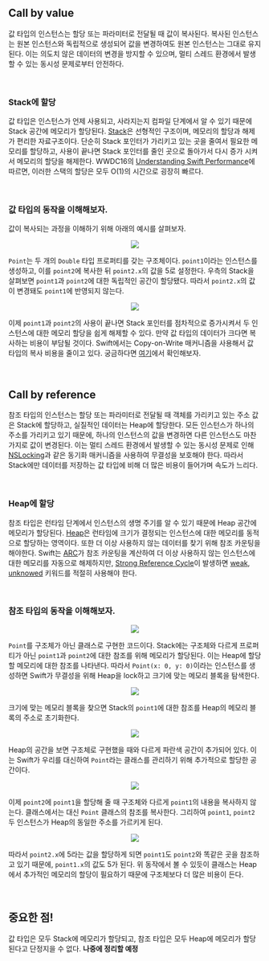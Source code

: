 ## Call by value

값 타입의 인스턴스는 할당 또는 파라미터로 전달될 때 값이 복사된다. 복사된 인스턴스는 원본 인스턴스와 독립적으로 생성되어 값을 변경하여도 원본 인스턴스는 그대로 유지된다. 이는 의도치 않은 데이터의 변경을 방지할 수 있으며, 멀티 스레드 환경에서 발생할 수 있는 동시성 문제로부터 안전하다. 

&nbsp;
### Stack에 할당

값 타입은 인스턴스가 언제 사용되고, 사라지는지 컴파일 단계에서 알 수 있기 때문에 Stack 공간에 메모리가 할당된다. [Stack](../Data%20Structure/stack.md)은 선형적인 구조이며, 메모리의 할당과 해제가 편리한 자료구조이다. 단순히 Stack 포인터가 가리키고 있는 곳을 줄여서 필요한 메모리를 할당하고, 사용이 끝나면 Stack 포인터를 줄인 곳으로 돌아가서 다시 증가 시켜서 메모리의 할당을 해제한다. WWDC16의 [Understanding Swift Performance](https://developer.apple.com/videos/play/wwdc2016/416/)에 따르면, 이러한 스택의 할당은 모두 O(1)의 시간으로 굉장히 빠르다.

&nbsp;
### 값 타입의 동작을 이해해보자.

값이 복사되는 과정을 이해하기 위해 아래의 예시를 살펴보자.

<p align="center">
<img src="https://user-images.githubusercontent.com/61190690/178634540-64f30a51-5eb5-4c9f-ba74-ff9a112ee03b.png">
</p>

`Point`는 두 개의 `Double` 타입 프로퍼티를 갖는 구조체이다. `point1`이라는 인스턴스를 생성하고, 이를 `point2`에 복사한 뒤 `point2.x`의 값을 5로 설정한다. 우측의 Stack을 살펴보면 `point1`과 `point2`에 대한 독립적인 공간이 할당됐다. 따라서 `point2.x`의 값이 변경돼도 `point1`에 반영되지 않는다.

<p align="center">
<img src="https://user-images.githubusercontent.com/61190690/178636857-cc7f9880-91e3-41d6-bbd5-405b5275af41.png">
</p>

이제 `point1`과 `point2`의 사용이 끝나면 Stack 포인터를 점차적으로 증가시켜서 두 인스턴스에 대한 메모리 할당을 쉽게 해제할 수 있다. 만약 값 타입의 데이터가 크다면 복사하는 비용이 부담될 것이다. Swift에서는 Copy-on-Write 매커니즘을 사용해서 값 타입의 복사 비용을 줄이고 있다. 궁금하다면 [여기](./copy-on-write.md)에서 확인해보자.

&nbsp;
## Call by reference

참조 타입의 인스턴스는 할당 또는 파라미터로 전달될 때 객체를 가리키고 있는 주소 값은 Stack에 할당하고, 실질적인 데이터는 Heap에 할당한다. 모든 인스턴스가 하나의 주소를 가리키고 있기 때문에, 하나의 인스턴스의 값을 변경하면 다른 인스턴스도 마찬가지로 값이 변경된다. 이는 멀티 스레드 환경에서 발생할 수 있는 동시성 문제로 인해 [NSLocking](./Concurrency/nslocking.md)과 같은 동기화 매커니즘을 사용하여 무결성을 보호해야 한다. 따라서 Stack에만 데이터를 저장하는 값 타입에 비해 더 많은 비용이 들어가며 속도가 느리다.

&nbsp;
### Heap에 할당

참조 타입은 런타임 단계에서 인스턴스의 생명 주기를 알 수 있기 때문에 Heap 공간에 메모리가 할당된다. [Heap](../Data%20Structure/heap.md)은 런타임에 크기가 결정되는 인스턴스에 대한 메모리를 동적으로 할당하는 영역이다. 또한 더 이상 사용하지 않는 데이터를 찾기 위해 참조 카운팅을 해야한다. Swift는 [ARC](./arc.md)가 참조 카운팅을 계산하여 더 이상 사용하지 않는 인스턴스에 대한 메모리를 자동으로 해제하지만, [Strong Reference Cycle](./arc.md/#strong-reference-cycles)이 발생하면  [weak, unknowed](./weak-unowned-reference.md) 키워드를 적절히 사용해야 한다.

&nbsp;
### 참조 타입의 동작을 이해해보자.

<p align="center">
<img src="https://user-images.githubusercontent.com/61190690/178648383-9ae9cb66-0000-4e74-8829-278f7584669c.png">
</p>

`Point`를 구조체가 아닌 클래스로 구현한 코드이다. Stack에는 구조체와 다르게 프로퍼티가 아닌 `point1`과 `point2`에 대한 참조를 위해 메모리가 할당된다. 이는 Heap에 할당할 메모리에 대한 참조를 나타낸다. 따라서 `Point(x: 0, y: 0)`이라는 인스턴스를 생성하면 Swift가 무결성을 위해 Heap을 lock하고 크기에 맞는 메모리 블록을 탐색한다.

<p align="center">
<img src="https://user-images.githubusercontent.com/61190690/178648385-972010d2-0159-419b-8a1c-1a02a846b095.png">
</p>

크기에 맞는 메모리 블록을 찾으면 Stack의 `point1`에 대한 참조를 Heap의 메모리 블록의 주소로 초기화한다.

<p align="center">
<img src="https://user-images.githubusercontent.com/61190690/178648387-ce1687a2-7858-4189-b55e-e373c4d77e8c.png">
</p>

Heap의 공간을 보면 구조체로 구현했을 때와 다르게 파란색 공간이 추가되어 있다. 이는 Swift가 우리를 대신하여 `Point`라는 클래스를 관리하기 위해 추가적으로 할당한 공간이다.

<p align="center">
<img src="https://user-images.githubusercontent.com/61190690/178648388-8dd039bf-76ef-458e-a116-fc51382d5860.png">
</p>

이제 `point2`에 `point1`을 할당해 줄 때 구조체와 다르게 `point1`의 내용을 복사하지 않는다. 클래스에서는 대신 `Point` 클래스의 참조를 복사한다. 그리하여 `point1`, `point2` 두 인스턴스가 Heap의 동일한 주소를 가르키게 된다.

<p align="center">
<img src="https://user-images.githubusercontent.com/61190690/178648390-6c9c340d-123b-4db0-a0fe-aaf42be70213.png">
</p>

따라서 `point2.x`에 5라는 값을 할당하게 되면 `point1`도 `point2`와 똑같은 곳을 참조하고 있기 때문에, `point1.x`의 값도 5가 된다. 위 동작에서 볼 수 있듯이 클래스는 Heap에서 추가적인 메모리의 할당이 필요하기 때문에 구조체보다 더 많은 비용이 든다.

&nbsp;
## 중요한 점!

값 타입은 모두 Stack에 메모리가 할당되고, 참조 타입은 모두 Heap에 메모리가 할당된다고 단정지을 수 없다. **나중에 정리할 예정**